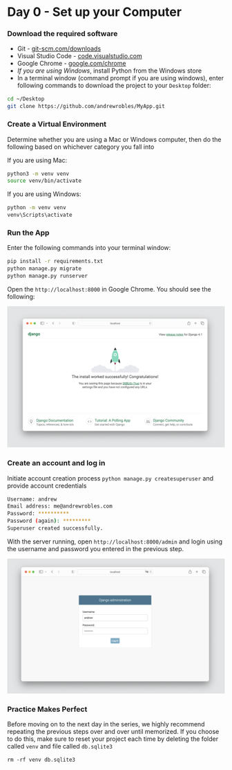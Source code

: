 # Day 0 - Set up your Computer

### Download the required software

- Git - [git-scm.com/downloads](https://git-scm.com/downloads)
- Visual Studio Code - [code.visualstudio.com](https://code.visualstudio.com/)
- Google Chrome - [google.com/chrome](https://www.google.com/chrome/)
- *If you are using Windows*, install Python from the Windows store
- In a terminal window (command prompt if you are using windows), enter following commands to download the project to your `Desktop` folder:

```bash
cd ~/Desktop
git clone https://github.com/andrewrobles/MyApp.git
```

### Create a Virtual Environment

Determine whether you are using a Mac or Windows computer, then do the following based on whichever category you fall into

If you are using Mac:

```bash
python3 -m venv venv
source venv/bin/activate
```

If you are using Windows:

```bash
python -m venv venv
venv\Scripts\activate
```

### Run the App

Enter the following commands into your terminal window:

```bash
pip install -r requirements.txt
python manage.py migrate
python manage.py runserver
```

Open the `http://localhost:8000` in Google Chrome. You should see the following:

![Screenshot 2023-04-29 at 10.53.10 AM.png](png/day0/Screenshot_2023-04-29_at_10.53.10_AM.png)

### Create an account and log in

Initiate account creation process `python manage.py createsuperuser` and provide account credentials

```bash
Username: andrew
Email address: me@andrewrobles.com
Password: **********
Password (again): *********
Superuser created successfully.
```

With the server running, open `http://localhost:8000/admin` and login using the username and password you entered in the previous step.

![Screenshot 2023-04-29 at 10.54.11 AM.png](png/day0/Screenshot_2023-04-29_at_10.54.11_AM.png)

### Practice Makes Perfect

Before moving on to the next day in the series, we highly recommend repeating the previous steps over and over until memorized. If you choose to do this, make sure to reset your project each time by deleting the folder called `venv`  and file called `db.sqlite3`

```
rm -rf venv db.sqlite3
```